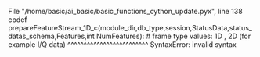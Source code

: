  File "/home/basic/ai_basic/basic_functions_cython_update.pyx", line 138
    cpdef prepareFeatureStream_1D_c(module_dir,db_type,session,StatusData,status_datas_schema,Features,int NumFeatures):                       # frame type values: 1D , 2D (for example I/Q data)
          ^^^^^^^^^^^^^^^^^^^^^^^^^
SyntaxError: invalid syntax
